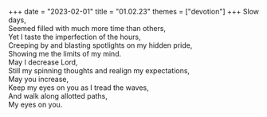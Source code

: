 +++
date = "2023-02-01"
title = "01.02.23"
themes = ["devotion"]
+++
Slow days,  
Seemed filled with much more time than others,  
Yet I taste the imperfection of the hours,  
Creeping by and blasting spotlights on my hidden pride,  
Showing me the limits of my mind.  
May I decrease Lord,  
Still my spinning thoughts and realign my expectations,  
May you increase,  
Keep my eyes on you as I tread the waves,  
And walk along allotted paths,  
My eyes on you.
